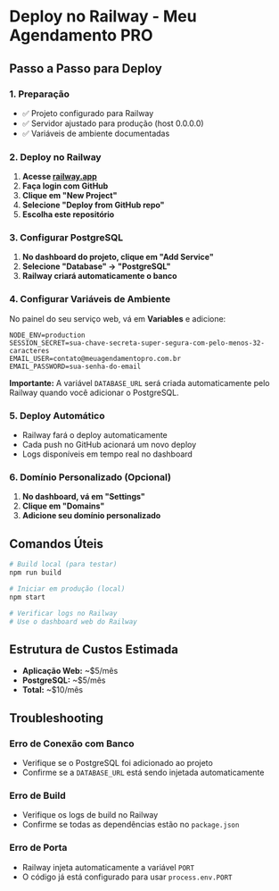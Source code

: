 # Deploy no Railway - Meu Agendamento PRO

## Passo a Passo para Deploy

### 1. Preparação
- ✅ Projeto configurado para Railway
- ✅ Servidor ajustado para produção (host 0.0.0.0)
- ✅ Variáveis de ambiente documentadas

### 2. Deploy no Railway

1. **Acesse [railway.app](https://railway.app)**
2. **Faça login com GitHub**
3. **Clique em "New Project"**
4. **Selecione "Deploy from GitHub repo"**
5. **Escolha este repositório**

### 3. Configurar PostgreSQL

1. **No dashboard do projeto, clique em "Add Service"**
2. **Selecione "Database" → "PostgreSQL"**
3. **Railway criará automaticamente o banco**

### 4. Configurar Variáveis de Ambiente

No painel do seu serviço web, vá em **Variables** e adicione:

```
NODE_ENV=production
SESSION_SECRET=sua-chave-secreta-super-segura-com-pelo-menos-32-caracteres
EMAIL_USER=contato@meuagendamentopro.com.br
EMAIL_PASSWORD=sua-senha-do-email
```

**Importante:** A variável `DATABASE_URL` será criada automaticamente pelo Railway quando você adicionar o PostgreSQL.

### 5. Deploy Automático

- Railway fará o deploy automaticamente
- Cada push no GitHub acionará um novo deploy
- Logs disponíveis em tempo real no dashboard

### 6. Domínio Personalizado (Opcional)

1. **No dashboard, vá em "Settings"**
2. **Clique em "Domains"**
3. **Adicione seu domínio personalizado**

## Comandos Úteis

```bash
# Build local (para testar)
npm run build

# Iniciar em produção (local)
npm start

# Verificar logs no Railway
# Use o dashboard web do Railway
```

## Estrutura de Custos Estimada

- **Aplicação Web:** ~$5/mês
- **PostgreSQL:** ~$5/mês
- **Total:** ~$10/mês

## Troubleshooting

### Erro de Conexão com Banco
- Verifique se o PostgreSQL foi adicionado ao projeto
- Confirme se a `DATABASE_URL` está sendo injetada automaticamente

### Erro de Build
- Verifique os logs de build no Railway
- Confirme se todas as dependências estão no `package.json`

### Erro de Porta
- Railway injeta automaticamente a variável `PORT`
- O código já está configurado para usar `process.env.PORT` 